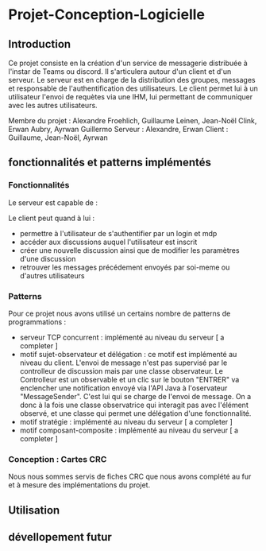 # Projet-Conception-Logicielle

## Introduction 
Ce projet consiste en la création d'un service de messagerie distribuée à l'instar de Teams ou discord. Il s'articulera autour d'un client et d'un serveur.
Le serveur est en charge de la distribution des groupes, messages et responsable de l'authentification des utilisateurs. 
Le client permet lui à un utilisateur l'envoi de requètes via une IHM, lui permettant de communiquer avec les autres utilisateurs. 


Membre du projet : Alexandre Froehlich, Guillaume Leinen, Jean-Noël Clink, Erwan Aubry, Ayrwan Guillermo
Serveur : Alexandre, Erwan 
Client : Guillaume, Jean-Noël, Ayrwan

## fonctionnalités et patterns implémentés

### Fonctionnalités 
Le serveur est capable de : 

Le client peut quand à lui :
- permettre à l'utilisateur de s'authentifier par un login et mdp
- accéder aux discussions auquel l'utilisateur est inscrit
- créer une nouvelle discussion ainsi que de modifier les paramètres d'une discussion
- retrouver les messages précédement envoyés par soi-meme ou d'autres utilisateurs

### Patterns 
Pour ce projet nous avons utilisé un certains nombre de patterns de programmations : 
- serveur TCP concurrent : implémenté au niveau du serveur [ a completer ]
- motif sujet-observateur et délégation : ce motif est implémenté au niveau du client. L'envoi de message n'est pas supervisé par le controlleur de discussion mais par une classe observateur. Le Controlleur est un observable et un clic sur le bouton "ENTRER" va enclencher une notification envoyé via l'API Java à l'oservateur "MessageSender". C'est lui qui se charge de l'envoi de message. On a donc à la fois une classe observatrice qui interagit pas avec l'élément observé, et une classe qui permet une délégation d'une fonctionnalité.  
- motif stratégie : implémenté au niveau du serveur [ a completer ]
- motif composant-composite : implémenté au niveau du serveur [ a completer ]

 ### Conception : Cartes CRC 

Nous nous sommes servis de fiches CRC que nous avons complété au fur et à mesure des implémentations du projet. 

## Utilisation

## dévellopement futur

